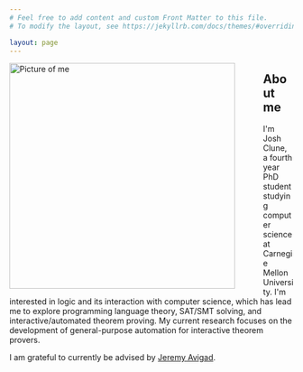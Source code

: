 ```yaml
---
# Feel free to add content and custom Front Matter to this file.
# To modify the layout, see https://jekyllrb.com/docs/themes/#overriding-theme-defaults

layout: page
---
```


<img style="float: left; padding-right: 50px" src="img/Headshot.png" alt="Picture of me" width="400"/> 
<h2>About me</h2>
<p>I'm Josh Clune, a fourth year PhD student studying computer science at Carnegie Mellon University. I'm interested in logic and its interaction with computer science, which has lead me to explore programming language theory, SAT/SMT solving, and interactive/automated theorem proving. My current research focuses on the development of general-purpose automation for interactive theorem provers.</p>

<p>I am grateful to currently be advised by <a href="https://www.andrew.cmu.edu/user/avigad/">Jeremy Avigad</a>.</p>
